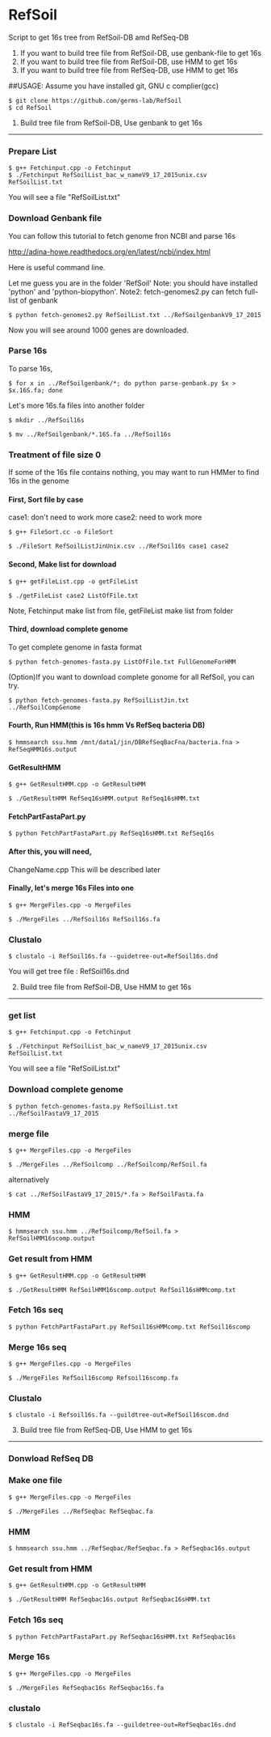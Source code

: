 # RefSoil
Script to get 16s tree from  RefSoil-DB amd RefSeq-DB

1. If you want to build tree file from RefSoil-DB, use genbank-file to get 16s
2. If you want to build tree file from RefSoil-DB, use HMM to get 16s
3. If you want to build tree file from RefSeq-DB, use HMM to get 16s

##USAGE:
Assume you have installed git, GNU c complier(gcc)
```
$ git clone https://github.com/germs-lab/RefSoil
$ cd RefSoil
```
1. Build tree file from RefSoil-DB, Use genbank to get 16s
----------
### Prepare List
```
$ g++ Fetchinput.cpp -o Fetchinput
$ ./Fetchinput RefSoilList_bac_w_nameV9_17_2015unix.csv RefSoilList.txt
```
You will see a file "RefSoilList.txt" 

### Download Genbank file


You can follow this tutorial to fetch genome fron NCBI and parse 16s

http://adina-howe.readthedocs.org/en/latest/ncbi/index.html

Here is useful command line.

Let me guess you are in the folder 'RefSoil'
Note: you should have installed 'python' and 'python-biopython'. 
Note2: fetch-genomes2.py can fetch full-list of genbank
```
$ python fetch-genomes2.py RefSoilList.txt ../RefSoilgenbankV9_17_2015
```
Now you will see around 1000 genes are downloaded.

### Parse 16s

To parse 16s,
```
$ for x in ../RefSoilgenbank/*; do python parse-genbank.py $x > $x.16S.fa; done
```
Let's more 16s.fa files into another folder
```
$ mkdir ../RefSoil16s

$ mv ../RefSoilgenbank/*.16S.fa ../RefSoil16s
```
### Treatment of file size 0


If some of the 16s file contains nothing, you may want to run HMMer to find 16s in the genome

#### First, Sort file by case
case1: don't need to work more
case2: need to work more
```
$ g++ FileSort.cc -o FileSort

$ ./FileSort RefSoilListJinUnix.csv ../RefSoil16s case1 case2
```
#### Second, Make list for download
```
$ g++ getFileList.cpp -o getFileList 

$ ./getFileList case2 ListOfFile.txt
```
Note, Fetchinput make list from file, getFileList make list from folder

#### Third, download complete genome
To get complete genome in fasta format
```
$ python fetch-genomes-fasta.py ListOfFile.txt FullGenomeForHMM
```
(Option)If you want to download complete gonome for all RefSoil, you can try.
```
$ python fetch-genomes-fasta.py RefSoilListJin.txt ../RefSoilCompGenome
```
#### Fourth, Run HMM(this is 16s hmm Vs RefSeq bacteria DB)
```
$ hmmsearch ssu.hmm /mnt/data1/jin/DBRefSeqBacFna/bacteria.fna > RefSeqHMM16s.output
```
#### GetResultHMM
```
$ g++ GetResultHMM.cpp -o GetResultHMM

$ ./GetResultHMM RefSeq16sHMM.output RefSeq16sHMM.txt
```
#### FetchPartFastaPart.py
```
$ python FetchPartFastaPart.py RefSeq16sHMM.txt RefSeq16s
```
#### After this, you will need, 
ChangeName.cpp
This will be described later

#### Finally, let's merge 16s Files into one
```
$ g++ MergeFiles.cpp -o MergeFiles

$ ./MergeFiles ../RefSoil16s RefSoil16s.fa
```
### Clustalo
```
$ clustalo -i RefSoil16s.fa --guidetree-out=RefSoil16s.dnd
```
You will get tree file : RefSoil16s.dnd

2. Build tree file from RefSoil-DB, Use HMM to get 16s
------
### get list
```
$ g++ Fetchinput.cpp -o Fetchinput

$ ./Fetchinput RefSoilList_bac_w_nameV9_17_2015unix.csv RefSoilList.txt
```
You will see a file "RefSoilList.txt"

### Download complete genome
```
$ python fetch-genomes-fasta.py RefSoilList.txt ../RefSoilFastaV9_17_2015
```
### merge file
```
$ g++ MergeFiles.cpp -o MergeFiles

$ ./MergeFiles ../RefSoilcomp ../RefSoilcomp/RefSoil.fa
```

alternatively
```
$ cat ../RefSoilFastaV9_17_2015/*.fa > RefSoilFasta.fa
```
### HMM
```
$ hmmsearch ssu.hmm ../RefSoilcomp/RefSoil.fa > RefSoilHMM16scomp.output
```
### Get result from HMM
```
$ g++ GetResultHMM.cpp -o GetResultHMM

$ ./GetResultHMM RefSoilHMM16scomp.output RefSoil16sHMMcomp.txt
```
### Fetch 16s seq
```
$ python FetchPartFastaPart.py RefSoil16sHMMcomp.txt RefSoil16scomp
```
### Merge 16s seq
```
$ g++ MergeFiles.cpp -o MergeFiles

$ ./MergeFiles RefSoil16scomp Refsoil16scomp.fa
```
### Clustalo
```
$ clustalo -i Refsoil16s.fa --guildtree-out=RefSoil16scom.dnd
```

3. Build tree file from RefSeq-DB, Use	HMM to get 16s
------
### Donwload RefSeq DB

### Make one file
```
$ g++ MergeFiles.cpp -o MergeFiles

$ ./MergeFiles ../RefSeqbac RefSeqbac.fa
```
### HMM
```
$ hmmsearch ssu.hmm ../RefSeqbac/RefSeqbac.fa > RefSeqbac16s.output
```
### Get result from HMM
```
$ g++ GetResultHMM.cpp -o GetResultHMM

$ ./GetResultHMM RefSeqbac16s.output RefSeqbac16sHMM.txt
```
### Fetch 16s seq
```
$ python FetchPartFastaPart.py RefSeqbac16sHMM.txt RefSeqbac16s
```
### Merge 16s
```
$ g++ MergeFiles.cpp -o MergeFiles

$ ./MergeFiles RefSeqbac16s RefSeqbac16s.fa
```
### clustalo
```
$ clustalo -i RefSeqbac16s.fa --guildetree-out=RefSeqbac16s.dnd
```
